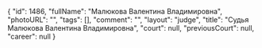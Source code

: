 {
    "id": 1486,
    "fullName": "Малюкова Валентина Владимировна",
    "photoURL": "",
    "tags": [],
    "comment": "",
    "layout": "judge",
    "title": "Судья Малюкова Валентина Владимировна",
    "court": null,
    "previousCourt": null,
    "career": null
}